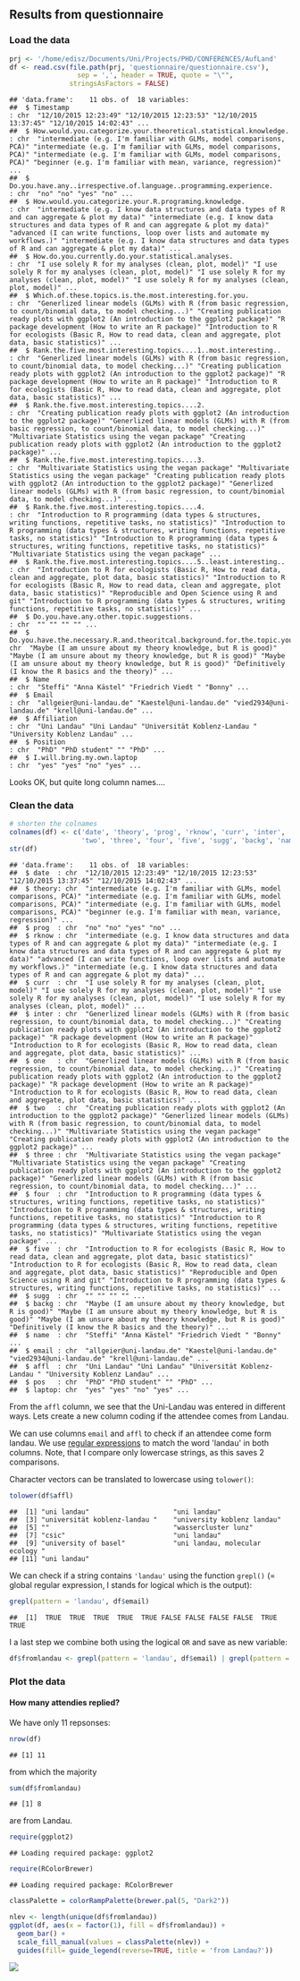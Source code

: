 Results from questionnaire
--------------------------

### Load the data

``` r
prj <- '/home/edisz/Documents/Uni/Projects/PHD/CONFERENCES/AufLand'
df <- read.csv(file.path(prj, 'questionnaire/questionnaire.csv'), 
                 sep = ',', header = TRUE, quote = "\"", 
               stringsAsFactors = FALSE)
```

    ## 'data.frame':    11 obs. of  18 variables:
    ##  $ Timestamp                                                                                : chr  "12/10/2015 12:23:49" "12/10/2015 12:23:53" "12/10/2015 13:37:45" "12/10/2015 14:02:43" ...
    ##  $ How.would.you.categorize.your.theoretical.statistical.knowledge.                         : chr  "intermediate (e.g. I'm familiar with GLMs, model comparisons, PCA)" "intermediate (e.g. I'm familiar with GLMs, model comparisons, PCA)" "intermediate (e.g. I'm familiar with GLMs, model comparisons, PCA)" "beginner (e.g. I'm familiar with mean, variance, regression)" ...
    ##  $ Do.you.have.any..irrespective.of.language..programming.experience.                       : chr  "no" "no" "yes" "no" ...
    ##  $ How.would.you.categorize.your.R.programing.knowledge.                                    : chr  "intermediate (e.g. I know data structures and data types of R and can aggregate & plot my data)" "intermediate (e.g. I know data structures and data types of R and can aggregate & plot my data)" "advanced (I can write functions, loop over lists and automate my workflows.)" "intermediate (e.g. I know data structures and data types of R and can aggregate & plot my data)" ...
    ##  $ How.do.you.currently.do.your.statistical.analyses.                                       : chr  "I use solely R for my analyses (clean, plot, model)" "I use solely R for my analyses (clean, plot, model)" "I use solely R for my analyses (clean, plot, model)" "I use solely R for my analyses (clean, plot, model)" ...
    ##  $ Which.of.these.topics.is.the.most.interesting.for.you.                                   : chr  "Generlized linear models (GLMs) with R (from basic regression, to count/binomial data, to model checking...)" "Creating publication ready plots with ggplot2 (An introduction to the ggplot2 package)" "R package development (How to write an R package)" "Introduction to R for ecologists (Basic R, How to read data, clean and aggregate, plot data, basic statistics)" ...
    ##  $ Rank.the.five.most.interesting.topics....1..most.interesting..                           : chr  "Generlized linear models (GLMs) with R (from basic regression, to count/binomial data, to model checking...)" "Creating publication ready plots with ggplot2 (An introduction to the ggplot2 package)" "R package development (How to write an R package)" "Introduction to R for ecologists (Basic R, How to read data, clean and aggregate, plot data, basic statistics)" ...
    ##  $ Rank.the.five.most.interesting.topics....2.                                              : chr  "Creating publication ready plots with ggplot2 (An introduction to the ggplot2 package)" "Generlized linear models (GLMs) with R (from basic regression, to count/binomial data, to model checking...)" "Multivariate Statistics using the vegan package" "Creating publication ready plots with ggplot2 (An introduction to the ggplot2 package)" ...
    ##  $ Rank.the.five.most.interesting.topics....3.                                              : chr  "Multivariate Statistics using the vegan package" "Multivariate Statistics using the vegan package" "Creating publication ready plots with ggplot2 (An introduction to the ggplot2 package)" "Generlized linear models (GLMs) with R (from basic regression, to count/binomial data, to model checking...)" ...
    ##  $ Rank.the.five.most.interesting.topics....4.                                              : chr  "Introduction to R programming (data types & structures, writing functions, repetitive tasks, no statistics)" "Introduction to R programming (data types & structures, writing functions, repetitive tasks, no statistics)" "Introduction to R programming (data types & structures, writing functions, repetitive tasks, no statistics)" "Multivariate Statistics using the vegan package" ...
    ##  $ Rank.the.five.most.interesting.topics....5..least.interesting..                          : chr  "Introduction to R for ecologists (Basic R, How to read data, clean and aggregate, plot data, basic statistics)" "Introduction to R for ecologists (Basic R, How to read data, clean and aggregate, plot data, basic statistics)" "Reproducible and Open Science using R and git" "Introduction to R programming (data types & structures, writing functions, repetitive tasks, no statistics)" ...
    ##  $ Do.you.have.any.other.topic.suggestions.                                                 : chr  "" "" "" "" ...
    ##  $ Do.you.have.the.necessary.R.and.theoritcal.background.for.the.topic.you.re.interested.in.: chr  "Maybe (I am unsure about my theory knowledge, but R is good)" "Maybe (I am unsure about my theory knowledge, but R is good)" "Maybe (I am unsure about my theory knowledge, but R is good)" "Definitively (I know the R basics and the theory)" ...
    ##  $ Name                                                                                     : chr  "Steffi" "Anna Kästel" "Friedrich Viedt " "Bonny" ...
    ##  $ Email                                                                                    : chr  "allgeier@uni-landau.de" "Kaestel@uni-landau.de" "vied2934@uni-landau.de" "krell@uni-landau.de" ...
    ##  $ Affiliation                                                                              : chr  "Uni Landau" "Uni Landau" "Universität Koblenz-Landau " "University Koblenz Landau" ...
    ##  $ Position                                                                                 : chr  "PhD" "PhD student" "" "PhD" ...
    ##  $ I.will.bring.my.own.laptop                                                               : chr  "yes" "yes" "no" "yes" ...

Looks OK, but quite long column names....

### Clean the data

``` r
# shorten the colnames
colnames(df) <- c('date', 'theory', 'prog', 'rknow', 'curr', 'inter', 'one', 
                  'two', 'three', 'four', 'five', 'sugg', 'backg', 'name', 'email', 'affl', 'pos', 'laptop')
str(df)
```

    ## 'data.frame':    11 obs. of  18 variables:
    ##  $ date  : chr  "12/10/2015 12:23:49" "12/10/2015 12:23:53" "12/10/2015 13:37:45" "12/10/2015 14:02:43" ...
    ##  $ theory: chr  "intermediate (e.g. I'm familiar with GLMs, model comparisons, PCA)" "intermediate (e.g. I'm familiar with GLMs, model comparisons, PCA)" "intermediate (e.g. I'm familiar with GLMs, model comparisons, PCA)" "beginner (e.g. I'm familiar with mean, variance, regression)" ...
    ##  $ prog  : chr  "no" "no" "yes" "no" ...
    ##  $ rknow : chr  "intermediate (e.g. I know data structures and data types of R and can aggregate & plot my data)" "intermediate (e.g. I know data structures and data types of R and can aggregate & plot my data)" "advanced (I can write functions, loop over lists and automate my workflows.)" "intermediate (e.g. I know data structures and data types of R and can aggregate & plot my data)" ...
    ##  $ curr  : chr  "I use solely R for my analyses (clean, plot, model)" "I use solely R for my analyses (clean, plot, model)" "I use solely R for my analyses (clean, plot, model)" "I use solely R for my analyses (clean, plot, model)" ...
    ##  $ inter : chr  "Generlized linear models (GLMs) with R (from basic regression, to count/binomial data, to model checking...)" "Creating publication ready plots with ggplot2 (An introduction to the ggplot2 package)" "R package development (How to write an R package)" "Introduction to R for ecologists (Basic R, How to read data, clean and aggregate, plot data, basic statistics)" ...
    ##  $ one   : chr  "Generlized linear models (GLMs) with R (from basic regression, to count/binomial data, to model checking...)" "Creating publication ready plots with ggplot2 (An introduction to the ggplot2 package)" "R package development (How to write an R package)" "Introduction to R for ecologists (Basic R, How to read data, clean and aggregate, plot data, basic statistics)" ...
    ##  $ two   : chr  "Creating publication ready plots with ggplot2 (An introduction to the ggplot2 package)" "Generlized linear models (GLMs) with R (from basic regression, to count/binomial data, to model checking...)" "Multivariate Statistics using the vegan package" "Creating publication ready plots with ggplot2 (An introduction to the ggplot2 package)" ...
    ##  $ three : chr  "Multivariate Statistics using the vegan package" "Multivariate Statistics using the vegan package" "Creating publication ready plots with ggplot2 (An introduction to the ggplot2 package)" "Generlized linear models (GLMs) with R (from basic regression, to count/binomial data, to model checking...)" ...
    ##  $ four  : chr  "Introduction to R programming (data types & structures, writing functions, repetitive tasks, no statistics)" "Introduction to R programming (data types & structures, writing functions, repetitive tasks, no statistics)" "Introduction to R programming (data types & structures, writing functions, repetitive tasks, no statistics)" "Multivariate Statistics using the vegan package" ...
    ##  $ five  : chr  "Introduction to R for ecologists (Basic R, How to read data, clean and aggregate, plot data, basic statistics)" "Introduction to R for ecologists (Basic R, How to read data, clean and aggregate, plot data, basic statistics)" "Reproducible and Open Science using R and git" "Introduction to R programming (data types & structures, writing functions, repetitive tasks, no statistics)" ...
    ##  $ sugg  : chr  "" "" "" "" ...
    ##  $ backg : chr  "Maybe (I am unsure about my theory knowledge, but R is good)" "Maybe (I am unsure about my theory knowledge, but R is good)" "Maybe (I am unsure about my theory knowledge, but R is good)" "Definitively (I know the R basics and the theory)" ...
    ##  $ name  : chr  "Steffi" "Anna Kästel" "Friedrich Viedt " "Bonny" ...
    ##  $ email : chr  "allgeier@uni-landau.de" "Kaestel@uni-landau.de" "vied2934@uni-landau.de" "krell@uni-landau.de" ...
    ##  $ affl  : chr  "Uni Landau" "Uni Landau" "Universität Koblenz-Landau " "University Koblenz Landau" ...
    ##  $ pos   : chr  "PhD" "PhD student" "" "PhD" ...
    ##  $ laptop: chr  "yes" "yes" "no" "yes" ...

From the `affl` column, we see that the Uni-Landau was entered in different ways. Lets create a new column coding if the attendee comes from Landau.

We can use columns `email` and `affl` to check if an attendee come form landau. We use [regular expressions](https://en.wikipedia.org/wiki/Regular_expression) to match the word 'landau' in both columns. Note, that I compare only lowercase strings, as this saves 2 comparisons.

Character vectors can be translated to lowercase using `tolower()`:

``` r
tolower(df$affl)
```

    ##  [1] "uni landau"                     "uni landau"                    
    ##  [3] "universität koblenz-landau "    "university koblenz landau"     
    ##  [5] ""                               "wassercluster lunz"            
    ##  [7] "csic"                           "uni landau"                    
    ##  [9] "university of basel"            "uni landau, molecular ecology "
    ## [11] "uni landau"

We can check if a string contains `'landau'` using the function `grepl()` (= global regular expression, l stands for logical which is the output):

``` r
grepl(pattern = 'landau', df$email)
```

    ##  [1]  TRUE  TRUE  TRUE  TRUE  TRUE FALSE FALSE FALSE FALSE  TRUE  TRUE

I a last step we combine both using the logical `OR` and save as new variable:

``` r
df$fromlandau <- grepl(pattern = 'landau', df$email) | grepl(pattern = 'landau', tolower(df$affl))
```

### Plot the data

#### How many attendies replied?

We have only 11 repsonses:

``` r
nrow(df)
```

    ## [1] 11

from which the majority

``` r
sum(df$fromlandau)
```

    ## [1] 8

are from Landau.

``` r
require(ggplot2)
```

    ## Loading required package: ggplot2

``` r
require(RColorBrewer)
```

    ## Loading required package: RColorBrewer

``` r
classPalette = colorRampPalette(brewer.pal(5, "Dark2"))
```

``` r
nlev <- length(unique(df$fromlandau))
ggplot(df, aes(x = factor(1), fill = df$fromlandau)) +
  geom_bar() +
  scale_fill_manual(values = classPalette(nlev)) +
  guides(fill= guide_legend(reverse=TRUE, title = 'from Landau?'))
```

![](questionnaire_files/figure-markdown_github/plot_fromlandau-1.png)
